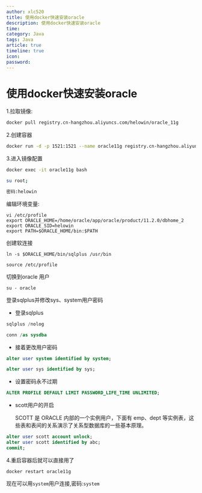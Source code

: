 ```yaml
---
author: xlc520
title: 使用docker快速安装oracle
description: 使用docker快速安装oracle
time: 
category: Java
tags: Java
article: true
timeline: true
icon: 
password: 
---
```


# 使用docker快速安装oracle

1.拉取镜像:

```sh
docker pull registry.cn-hangzhou.aliyuncs.com/helowin/oracle_11g
```

2.创建容器 

```sh
docker run -d -p 1521:1521 --name oracle11g registry.cn-hangzhou.aliyuncs.com/helowin/oracle_11g
```

3.进入镜像配置

```sh
docker exec -it oracle11g bash

su root;

密码:helowin
```

编辑环境变量:

```shell
vi /etc/profile
export ORACLE_HOME=/home/oracle/app/oracle/product/11.2.0/dbhome_2
export ORACLE_SID=helowin
export PATH=$ORACLE_HOME/bin:$PATH
```

创建软连接

```shell
ln -s $ORACLE_HOME/bin/sqlplus /usr/bin

source /etc/profile
```

切换到oracle 用户

`su - oracle`

登录sqlplus并修改sys、system用户密码

- 登录sqlplus

```sql
sqlplus /nolog

conn /as sysdba
```

- 接着更改用户密码

```sql
alter user system identified by system;

alter user sys identified by sys;
```

- 设置密码永不过期

```sql
ALTER PROFILE DEFAULT LIMIT PASSWORD_LIFE_TIME UNLIMITED;
```

- scott用户的开启

  SCOTT 是 ORACLE 内部的一个实例用户，下面有 emp、dept 等实例表，这些表和表间的关系演示了关系型数据库的一些基本原理。

```sql
alter user scott account unlock;
alter user scott identified by abc;
commit;
```

4.重启容器后就可以直接用了

```shell
docker restart oracle11g
```

现在可以用`system`用户连接,密码:`system`

